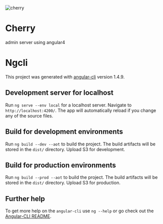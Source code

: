 ![cherry](https://user-images.githubusercontent.com/22534654/39289933-ddef6900-4968-11e8-9301-9ac87b0cb7a5.png)

# Cherry

admin server using angular4

# Ngcli

This project was generated with [angular-cli](https://github.com/angular/angular-cli) version 1.4.9.

## Development server for localhost

Run `ng serve --env local` for a localhost server. Navigate to `http://localhost:4200/`. The app will automatically reload if you change any of the source files.

## Build for development environments

Run `ng build --dev --aot` to build the project. The build artifacts will be stored in the `dist/` directory. Upload S3 for development.

## Build for production environments

Run `ng build --prod --aot` to build the project. The build artifacts will be stored in the `dist/` directory. Upload S3 for production.

## Further help

To get more help on the `angular-cli` use `ng --help` or go check out the [Angular-CLI README](https://github.com/angular/angular-cli/blob/master/README.md).
